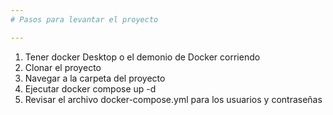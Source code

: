 ```yaml
---
# Pasos para levantar el proyecto

---
```

1. Tener docker Desktop o el demonio de Docker corriendo
2. Clonar el proyecto
3. Navegar a la carpeta del proyecto
4. Ejecutar docker compose up -d
5. Revisar el archivo docker-compose.yml para los usuarios y contraseñas
